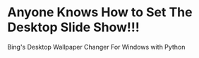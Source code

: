 # Anyone Knows How to Set The Desktop Slide Show!!!
Bing's Desktop Wallpaper Changer For Windows with Python
